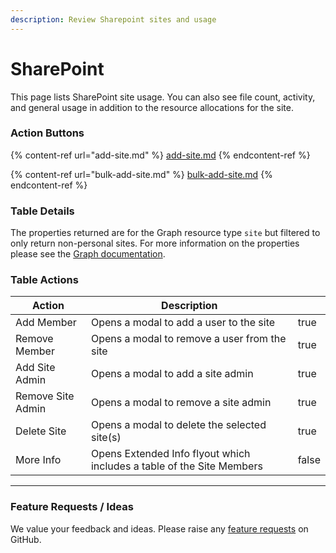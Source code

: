 ```yaml
---
description: Review Sharepoint sites and usage
---
```


# SharePoint

This page lists SharePoint site usage. You can also see file count, activity, and general usage in addition to the resource allocations for the site.

### Action Buttons

{% content-ref url="add-site.md" %}
[add-site.md](add-site.md)
{% endcontent-ref %}

{% content-ref url="bulk-add-site.md" %}
[bulk-add-site.md](bulk-add-site.md)
{% endcontent-ref %}

### Table Details

The properties returned are for the Graph resource type `site` but filtered to only return non-personal sites. For more information on the properties please see the [Graph documentation](https://learn.microsoft.com/en-us/graph/api/resources/site?view=graph-rest-1.0#properties).

### Table Actions

<table><thead><tr><th>Action</th><th>Description</th><th data-type="checkbox"></th></tr></thead><tbody><tr><td>Add Member</td><td>Opens a modal to add a user to the site</td><td>true</td></tr><tr><td>Remove Member</td><td>Opens a modal to remove a user from the site</td><td>true</td></tr><tr><td>Add Site Admin</td><td>Opens a modal to add a site admin</td><td>true</td></tr><tr><td>Remove Site Admin</td><td>Opens a modal to remove a site admin</td><td>true</td></tr><tr><td>Delete Site</td><td>Opens a modal to delete the selected site(s)</td><td>true</td></tr><tr><td>More Info</td><td>Opens Extended Info flyout which includes a table of the Site Members</td><td>false</td></tr></tbody></table>

***

### Feature Requests / Ideas

We value your feedback and ideas. Please raise any [feature requests](https://github.com/KelvinTegelaar/CIPP/issues/new?assignees=\&labels=enhancement%2Cno-priority\&projects=\&template=feature.yml\&title=%5BFeature+Request%5D%3A+) on GitHub.
